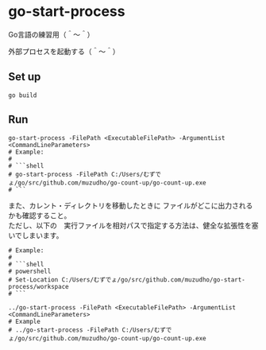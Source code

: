 # go-start-process

Go言語の練習用（＾～＾）  

外部プロセスを起動する（＾～＾）  

## Set up

```console
go build
```

## Run

```shell
go-start-process -FilePath <ExecutableFilePath> -ArgumentList <CommandLineParameters>
# Example:
#
# ```shell
# go-start-process -FilePath C:/Users/むずでょ/go/src/github.com/muzudho/go-count-up/go-count-up.exe
# ```
```

また、カレント・ディレクトリを移動したときに ファイルがどこに出力されるかも確認すること。  
ただし、以下の　実行ファイルを相対パスで指定する方法は、健全な拡張性を塞いでしまいます。  

```shell
# Example:
#
# ```shell
# powershell
# Set-Location C:/Users/むずでょ/go/src/github.com/muzudho/go-start-process/workspace
# ```

../go-start-process -FilePath <ExecutableFilePath> -ArgumentList <CommandLineParameters>
# Example
# ../go-start-process -FilePath C:/Users/むずでょ/go/src/github.com/muzudho/go-count-up/go-count-up.exe
```
